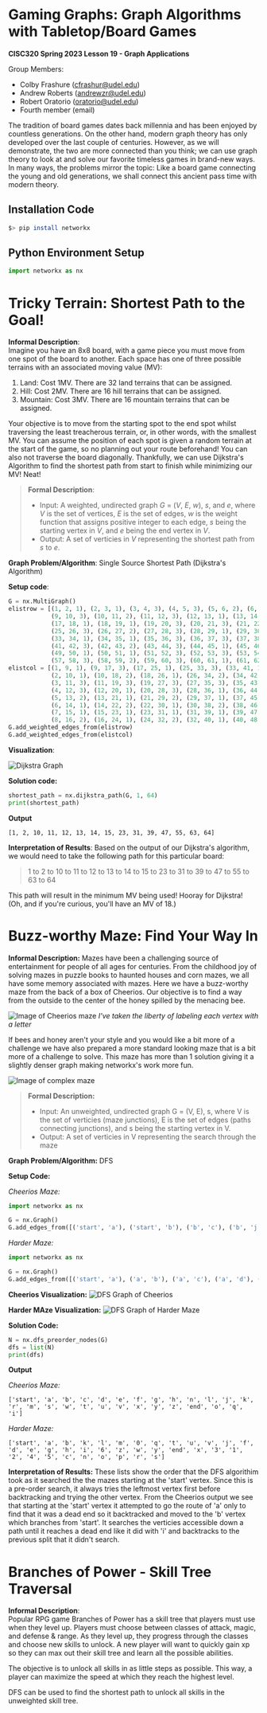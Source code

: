 # Gaming Graphs: Graph Algorithms with Tabletop/Board Games

**CISC320 Spring 2023 Lesson 19 - Graph Applications**

Group Members:
* Colby Frashure (cfrashur@udel.edu)
* Andrew Roberts (andrewzr@udel.edu)
* Robert Oratorio (oratorio@udel.edu)
* Fourth member (email)

The tradition of board games dates back millennia and has been enjoyed by countless generations.
On the other hand, modern graph theory has only developed over the last couple of centuries.
However, as we will demonstrate, the two are more connected than you think; we can use graph
theory to look at and solve our favorite timeless games in brand-new ways. In many ways,
the problems mirror the topic: Like a board game connecting the young and old generations, we
shall connect this ancient pass time with modern theory.

## Installation Code

```sh
$> pip install networkx
```

## Python Environment Setup

```python
import networkx as nx
```

# Tricky Terrain: Shortest Path to the Goal!

**Informal Description**:  
Imagine you have an 8x8 board, with a game piece you must move from one spot of the board to another.
Each space has one of three possible terrains with an associated moving value (MV):
1. Land: Cost 1MV. There are 32 land terrains that can be assigned.
2. Hill: Cost 2MV. There are 16 hill terrains that can be assigned.
3. Mountain: Cost 3MV. There are 16 mountain terrains that can be assigned.

Your objective is to move from the starting spot to the end spot whilst traversing
the least treacherous terrain, or, in other words, with the smallest MV.
You can assume the position of each spot is given a random terrain at the start of the game, so no
planning out your route beforehand! You can also not traverse the board diagonally. Thankfully, we can use 
Dijkstra's Algorithm to find the shortest path from start to finish while minimizing our MV! Neat!

> **Formal Description**:
>  * Input: A weighted, undirected graph *G* = (*V*, *E*, *w*), *s*, and *e*, where *V* is the set of vertices, 
*E* is the set of edges, *w* is the weight function that assigns positive integer to each edge, 
*s* being the starting vertex in *V*, and *e* being the end vertex in *V*.
>  * Output: A set of verticies in *V* representing the shortest path from *s* to *e*.

**Graph Problem/Algorithm**: Single Source Shortest Path (Dijkstra's Algorithm)


**Setup code**:

```python
G = nx.MultiGraph()
elistrow = [(1, 2, 1), (2, 3, 1), (3, 4, 3), (4, 5, 3), (5, 6, 2), (6, 7, 1), (7, 8, 1),
            (9, 10, 3), (10, 11, 2), (11, 12, 3), (12, 13, 1), (13, 14, 1),(14, 15, 2), (15, 16, 1),
            (17, 18, 1), (18, 19, 1), (19, 20, 3), (20, 21, 3), (21, 22, 2), (22, 23, 1), (23, 24, 1)
            (25, 26, 3), (26, 27, 2), (27, 28, 3), (28, 29, 1), (29, 30, 1), (30, 31, 2), (31, 32, 1),
            (33, 34, 1), (34, 35, 1), (35, 36, 3), (36, 37, 3), (37, 38, 2), (38, 39, 1), (39, 40, 1),
            (41, 42, 3), (42, 43, 2), (43, 44, 3), (44, 45, 1), (45, 46, 1), (46, 47, 2), (47, 48, 1),
            (49, 50, 1), (50, 51, 1), (51, 52, 3), (52, 53, 3), (53, 54, 2), (54, 55, 1), (55, 56, 1),
            (57, 58, 3), (58, 59, 2), (59, 60, 3), (60, 61, 1), (61, 62, 1), (62, 63, 2), (63, 64, 1)]
elistcol = [(1, 9, 1), (9, 17, 3), (17, 25, 1), (25, 33, 3), (33, 41, 1), (41, 49, 3), (49, 57, 1),
            (2, 10, 1), (10, 18, 2), (18, 26, 1), (26, 34, 2), (34, 42, 1), (42, 50, 2), (50, 58, 1),
            (3, 11, 3), (11, 19, 3), (19, 27, 3), (27, 35, 3), (35, 43, 3), (43, 51, 3), (51, 59, 3),
            (4, 12, 3), (12, 20, 1), (20, 28, 3), (28, 36, 1), (36, 44, 3), (44, 52, 1), (52, 60, 3),
            (5, 13, 2), (13, 21, 1), (21, 29, 2), (29, 37, 1), (37, 45, 2), (45, 53, 1), (53, 61, 2),
            (6, 14, 1), (14, 22, 2), (22, 30, 1), (30, 38, 2), (38, 46, 1), (46, 54, 2), (54, 62, 1),
            (7, 15, 1), (15, 23, 1), (23, 31, 1), (31, 39, 1), (39, 47, 1), (47, 55, 1), (55, 63, 1),
            (8, 16, 2), (16, 24, 1), (24, 32, 2), (32, 40, 1), (40, 48, 2), (48, 56, 1), (56, 64, 2),]
G.add_weighted_edges_from(elistrow)
G.add_weighted_edges_from(elistcol)
```

**Visualization**:

![Dijkstra Graph](./dijkstra_graph.png)

**Solution code:**

```python
shortest_path = nx.dijkstra_path(G, 1, 64)
print(shortest_path)
```

**Output**

```
[1, 2, 10, 11, 12, 13, 14, 15, 23, 31, 39, 47, 55, 63, 64]
```

**Interpretation of Results**:
Based on the output of our Dijkstra's algorithm, we would need to take the following path for this particular board:
>1 to 2 to 10 to 11 to 12 to 13 to 14 to 15 to 23 to 31 to 39 to 47 to 55 to 63 to 64

This path will result in the minimum MV being used! Hooray for Dijkstra! (Oh, and if you're curious, you'll have an MV of 18.)


# Buzz-worthy Maze: Find Your Way In

**Informal Description:**
Mazes have been a challenging source of entertainment for people of all ages for centuries. From the childhood joy of solving mazes in puzzle books to haunted houses and corn mazes, we all have some memory associated with mazes. Here we have a buzz-worthy maze from the back of a box of Cheerios. Our objective is to find a way from the outside to the center of the honey spilled by the menacing bee.

![Image of Cheerios maze](./maze.png)
*I've taken the liberty of labeling each vertex with a letter*

If bees and honey aren't your style and you would like a bit more of a challenge we have also prepared a more standard looking maze that is a bit more of a challenge to solve. This maze has more than 1 solution giving it a slightly denser graph making networkx's work more fun.

![Image of complex maze](./maze2.png)

>**Formal Description:**
> * Input: An unweighted, undirected graph G = (V, E), s, where V is the set of verticies (maze junctions), E is the set of edges (paths connecting junctions), and s being the starting vertex in V.
> * Output: A set of verticies in V representing the search through the maze

**Graph Problem/Algorithm:** DFS

**Setup Code:**

*Cheerios Maze:*
```python
import networkx as nx

G = nx.Graph()
G.add_edges_from([('start', 'a'), ('start', 'b'), ('b', 'c'), ('b', 'j'), ('c', 'd'), ('c', 'e'), ('e', 'f'), ('e', 'g'), ('g', 'h'), ('g', 'i'), ('j', 'k'), ('k', 'r'), ('j', 'l'), ('l', 'm'), ('l', 'n'), ('m', 'k'), ('n', 'o'), ('n', 'q'), ('n', 'h'), ('k', 'x'), ('x', 'y'), ('x', 'z'), ('m', 's'), ('s', 'w'), ('s', 't'), ('t', 'u'), ('t', 'v'), ('z', 'end')])
```

*Harder Maze:*
```python
import networkx as nx

G = nx.Graph()
G.add_edges_from([('start', 'a'), ('a', 'b'), ('a', 'c'), ('a', 'd'), ('d', 'e'), ('d', 'f'), ('f', 'g'), ('f', '6'), ('g', 'h'), ('g', 'i'), ('f', 'j'), ('j', 'z'), ('j', 'v'), ('v', 'x'), ('v', 'w'), ('w', 'y'), ('w', 'z'), ('w', 'j'), ('v', 'u'), ('u', 't'), ('u', '3'), ('u', '1'), ('1', '2'), ('1', '4'), ('4', '5'), ('4', 'c'), ('b', 'k'), ('k', 'l'), ('k', 'm'), ('m', '0'), ('m', 'n'), ('n', 'o'), ('n', 'p'), ('n', 't'), ('0', 'q'), ('q', 't'), ('q', 'r'), ('q', 's'), ('z', 'end')])
```

**Cheerios Visualization:**
![DFS Graph of Cheerios](./DFS-maze-graph.png)

**Harder MAze Visualization:**
![DFS Graph of Harder Maze](./DFS-maze-graph-2.png)

**Solution Code:**

```python
N = nx.dfs_preorder_nodes(G)
dfs = list(N)
print(dfs)
```

**Output**

*Cheerios Maze:*
```
['start', 'a', 'b', 'c', 'd', 'e', 'f', 'g', 'h', 'n', 'l', 'j', 'k', 'r', 'm', 's', 'w', 't', 'u', 'v', 'x', 'y', 'z', 'end', 'o', 'q', 'i']
```

*Harder Maze:*
```
['start', 'a', 'b', 'k', 'l', 'm', '0', 'q', 't', 'u', 'v', 'j', 'f', 'd', 'e', 'g', 'h', 'i', '6', 'z', 'w', 'y', 'end', 'x', '3', '1', '2', '4', '5', 'c', 'n', 'o', 'p', 'r', 's']
```

**Interpretation of Results:**
These lists show the order that the DFS algorithim took as it searched the the mazes starting at the 'start' vertex. Since this is a pre-order search, it always tries the leftmost vertex first before backtracking and trying the other vertex. From the Cheerios output we see that starting at the 'start' vertex it attempted to go the route of 'a' only to find that it was a dead end so it backtracked and moved to the 'b' vertex which branches from 'start'. It searches the verticies accessible down a path until it reaches a dead end like it did with 'i' and backtracks to the previous split that it didn't search.

# Branches of Power - Skill Tree Traversal

**Informal Description**:  
Popular RPG game Branches of Power has a skill tree that players must use when they level up. Players must choose between classes of attack, magic, and defense & range. As they level up, they progress through the classes and choose new skills to unlock. A new player will want to quickly gain xp so they can max out their skill tree and learn all the possible abilities.

The objective is to unlock all skills in as little steps as possible. This way, a player can maximize the speed at which they reach the highest level.

DFS can be used to find the shortest path to unlock all skills in the unweighted skill tree.